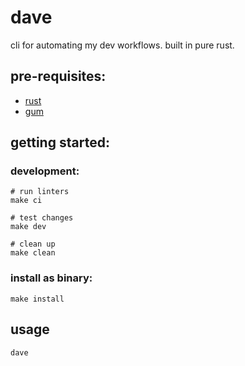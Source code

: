 # dave

cli for automating my dev workflows. built in pure rust.

## pre-requisites:

- [rust](https://www.rust-lang.org/tools/install)
- [gum](https://github.com/charmbracelet/gum)

## getting started:

### development:

```shell
# run linters
make ci

# test changes
make dev

# clean up
make clean
```

### install as binary:

```shell
make install
```

## usage

```shell
dave
```
